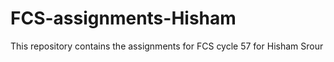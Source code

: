 # FCS-assignments-Hisham
This repository contains the assignments for FCS cycle 57 for Hisham Srour

